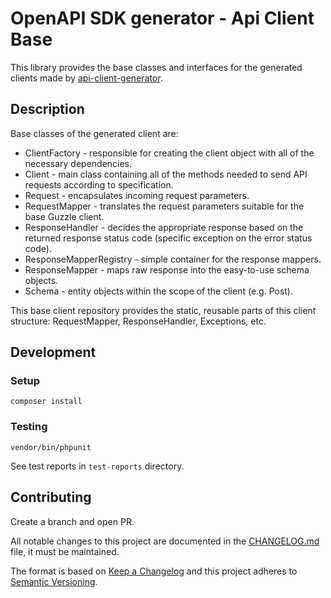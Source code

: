 # OpenAPI SDK generator - Api Client Base

This library provides the base classes and interfaces for the generated clients made by [api-client-generator](https://github.com/DoclerLabs/api-client-generator).

## Description
Base classes of the generated client are:

- ClientFactory - responsible for creating the client object with all of the necessary dependencies.
- Client - main class containing all of the methods needed to send API requests according to specification.
- Request - encapsulates incoming request parameters.
- RequestMapper - translates the request parameters suitable for the base Guzzle client.
- ResponseHandler - decides the appropriate response based on the returned response status code (specific exception on the error status code).
- ResponseMapperRegistry - simple container for the response mappers.
- ResponseMapper - maps raw response into the easy-to-use schema objects.
- Schema - entity objects within the scope of the client (e.g. Post).

This base client repository provides the static, reusable parts of this client structure: RequestMapper, ResponseHandler, Exceptions, etc.

## Development
 
### Setup
 
    composer install
 
### Testing
 
    vendor/bin/phpunit
 
See test reports in `test-reports` directory.

## Contributing
 
Create a branch and open PR.
 
All notable changes to this project are documented in the [CHANGELOG.md](CHANGELOG.md) file, it must be maintained.
 
The format is based on [Keep a Changelog](http://keepachangelog.com/en/1.0.0/)
and this project adheres to [Semantic Versioning](http://semver.org/spec/v2.0.0.html).
